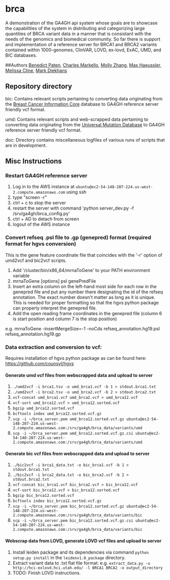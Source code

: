 # brca
A demonstration of the GA4GH api system whose goals are to showcase the capabilities of the system in distributing and categorizing large quantities of BRCA variant data in a manner that is consistant with the needs of the genomics and biomedical community. So far there is support and implementation of a reference server for BRCA1 and BRCA2 variants contained within 1000-genomes, ClinVAR, LOVD, ex-lovd, ExAC, UMD, and BIC databases.

##Authors
[Benedict Paten](https://github.com/benedictpaten/), [Charles Markello](https://github.com/cmarkello), [Molly Zhang](https://github.com/MollyZhang), [Max Haeussler](https://github.com/maximilianh), [Melissa Cline](https://github.com/melissacline), [Mark Diekhans](https://github.com/diekhans)

## Repository directory
  bic: Contains relevant scripts pertaining to converting data originating from the [Breast Cancer Information Core](https://research.nhgri.nih.gov/projects/bic/index.shtml) database to GA4GH reference server friendly vcf format.
  
  umd: Contains relevant scripts and web-scrapped data pertaining to converting data originating from the [Universal Mutation Database](http://www.umd.be/BRCA1/) to GA4GH reference server friendly vcf format.
  
  doc: Directory contains miscellaneous logfiles of various runs of scripts that are in development.

## Misc Instructions
### Restart GA4GH reference server
  1. Log in to the AWS instance at `ubuntu@ec2-54-148-207-224.us-west-2.compute.amazonaws.com` using ssh
  2. type "screen -r"
  3. ctrl + c to stop the server
  4. restart the server with command 'python server_dev.py -f /srv/ga4gh/brca_config.py'
  5. ctrl + AD to detach from screen
  6. logout of the AWS instance

### Convert refseq .psl file to .gp (genepred) format (required format for hgvs conversion)
  This is the gene feature coordinate file that coincides with the '-r' option of umd2vcf and bic2vcf scripts.
  
  1. Add '/cluster/bin/x86_64/mrnaToGene' to your PATH environment variable
  2. mrnaToGene [options] psl genePredFile
  3. Insert an extra column on the left-hand most side for each row in the genepred file and put any number there designating the id of the refseq annotation. The exact number doesn't matter as long as it is unique. This is needed for proper formatting so that the hgvs python package can properly interpret the genepred file.
  4. Add the open reading frame coordinates in the genepred file (column 6 is start position and column 7 is the stop position)

  e.g. mrnaToGene -insertMergeSize=-1 -noCds refseq_annotation.hg19.psl refseq_annotation.hg19.gp

### Data extraction and conversion to vcf:
  Requires installation of hgvs python package as can be found here: https://github.com/counsyl/hgvs

#### Generate umd vcf files from webscrapped data and upload to server
  1. `./umd2vcf -i brca1.tsv -o umd_brca1.vcf -b 1 > stdout.brca1.txt`
  2. `./umd2vcf -i brca2.tsv -o umd_brca2.vcf -b 2 > stdout.brca2.txt`
  3. `vcf-concat umd_brca1.vcf umd_brca2.vcf > umd_brca12.vcf`
  4. `vcf-sort umd_brca12.vcf > umd_brca12.sorted.vcf`
  5. `bgzip umd_brca12.sorted.vcf`
  6. `bcftools index umd_brca12.sorted.vcf.gz`
  7. `scp -i ~/brca_server.pem umd_brca12.sorted.vcf.gz ubuntu@ec2-54-148-207-224.us-west-2.compute.amazonaws.com:/srv/ga4gh/brca_data/variants/umd`
  8. `scp -i ~/brca_server.pem umd_brca12.sorted.vcf.gz.csi ubuntu@ec2-54-148-207-224.us-west-2.compute.amazonaws.com:/srv/ga4gh/brca_data/variants/umd`

#### Generate bic vcf files from webscrapped data and upload to server
  1. `./bic2vcf -i brca1_data.txt -o bic_brca1.vcf -b 1 > stdout.brca1.txt`
  2. `./bic2vcf -i brca2_data.txt -o bic_brca2.vcf -b 2 > stdout.brca2.txt`
  3. `vcf-concat bic_brca1.vcf bic_brca2.vcf > bic_brca12.vcf`
  4. `vcf-sort bic_brca12.vcf > bic_brca12.sorted.vcf`
  5. `bgzip bic_brca12.sorted.vcf`
  6. `bcftools index bic_brca12.sorted.vcf.gz`
  7. `scp -i ~/brca_server.pem bic_brca12.sorted.vcf.gz ubuntu@ec2-54-148-207-224.us-west-2.compute.amazonaws.com:/srv/ga4gh/brca_data/variants/bic`
  8. `scp -i ~/brca_server.pem bic_brca12.sorted.vcf.gz.csi ubuntu@ec2-54-148-207-224.us-west-2.compute.amazonaws.com:/srv/ga4gh/brca_data/variants/bic`

#### Webscrap data from LOVD, generate LOVD vcf files and upload to server
  1. Install leiden package and its dependencies via command `python setup.py install` in the `leidenv1.0_package` directory.
  2. Extract variant data to .txt flat file format: e.g. `extract_data.py -u http://hci-exlovd.hci.utah.edu/ -l BRCA1 BRCA2 -o output_directory`
  3. TODO: Finish LOVD instructions.

